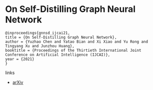 # On Self-Distilling Graph Neural Network

```
@inproceedings{gnnsd_ijcai21,
title = {On Self-Distilling Graph Neural Network},
author = {Yuzhao Chen and Yatao Bian and Xi Xiao and Yu Rong and Tingyang Xu and Junzhou Huang},
booktitle = {Proceedings of the Thirtieth International Joint Conference on Artificial Intelligence (IJCAI)},
year = {2021}
}
```

links
- [arXiv](https://arxiv.org/abs/2011.02255)
